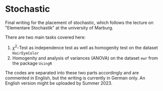 # Stochastic
Final writing for the placement of stochastic, which follows the lecture on "Elementare Stochastik" at the university of Marburg.

There are two main tasks covered here:
1. $\chi^2$-Test as independence test as well as homogenity test on the dataset `HairEyeColor`
2. Homogenity and analysis of variances (ANOVA) on the dataset `ewr` from the package `UsingR`

The codes are separated into these two parts accordingly and are commented in English, but the writing is currently in German only. An English version might be uploaded by Summer 2023.
